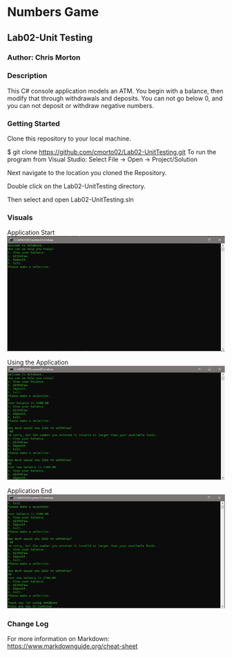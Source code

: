 # Numbers Game 

## Lab02-Unit Testing

### Author: Chris Morton

### Description

This C# console application models an ATM. You begin with a balance, then modify that through withdrawals and deposits. You can not go below 0, and you can not deposit or withdraw negative numbers.


### Getting Started

Clone this repository to your local machine.

$ git clone https://github.com/cmorto02/Lab02-UnitTesting.git
To run the program from Visual Studio:
Select File -> Open -> Project/Solution

Next navigate to the location you cloned the Repository.

Double click on the Lab02-UnitTesting directory.

Then select and open Lab02-UnitTesting.sln

### Visuals

Application Start
![alt text](https://github.com/cmorto02/Lab02-UnitTesting/blob/master/Lab02-UnitTesting/Images/UnitTesting%20start.JPG)

Using the Application
![alt text](https://github.com/cmorto02/Lab02-UnitTesting/blob/master/Lab02-UnitTesting/Images/UnitTesting%20duringt.JPG)

Application End
![alt text](https://github.com/cmorto02/Lab02-UnitTesting/blob/master/Lab02-UnitTesting/Images/UnitTesting%20endt.JPG)

### Change Log


For more information on Markdown: https://www.markdownguide.org/cheat-sheet
